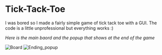 # Tick-Tack-Toe
I was bored so I made a fairly simple game of tick tack toe with a GUI. The code is a little unprofessional but everything works :)

*Here is the main baord and the popup that shows at the end of the game*

![Board](https://i.imgur.com/nN0Q0NW.png) ![Ending_popup](https://i.imgur.com/kd7EqIN.png)
